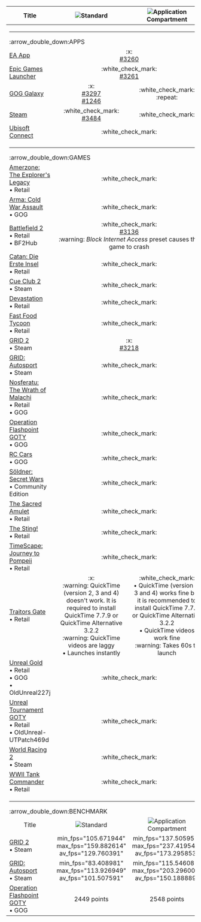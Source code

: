 <table>
  <thead>
    <tr>
      <th scope="col">Title</th>
      <th scope="col"><img src="https://github.com/sandboxie-plus/Sandboxie/assets/93145383/d08ad3c1-c4e3-4a91-a373-475bb0d6726b">Standard</th>
      <th scope="col"><img src="https://github.com/sandboxie-plus/Sandboxie/assets/93145383/07c0361c-ed29-4090-8bcd-5d4d877f1e68">Application Compartment</th>
      <th scope="col"><img src="https://github.com/sandboxie-plus/Sandboxie/assets/93145383/081e9dec-9e7f-4fdc-a1cc-cf6c2511adcd">Version</th>
      <th scope="col">:computer:OS</th>
    </tr>
  </thead>
  <tbody align="center">
    <tr>
      <td colspan="5" align="left"><hr>:arrow_double_down:APPS</td>
    </tr>
    <tr>
      <td align="left"><a href="https://www.ea.com/ea-app/">EA App</a></td>
      <td colspan="2">:x:<br><a href="https://github.com/sandboxie-plus/Sandboxie/issues/3260">#3260</a></td>
      <td>1.11.0</td>
      <td>Win7x64</td>
    </tr>
    <tr>
      <td align="left"><a href="https://store.epicgames.com/download/">Epic Games Launcher</a></td>
      <td colspan="2">:white_check_mark:<br><a href="https://github.com/sandboxie-plus/Sandboxie/issues/3261">#3261</a></td>
      <td>1.12.3</td>
      <td>Win7x64</td>
    </tr>
    <tr>
      <td align="left"><a href="https://www.gog.com/galaxy">GOG Galaxy</a></td>
      <td>:x:<br><a href="https://github.com/sandboxie-plus/Sandboxie/issues/3297">#3297</a><br><a href="https://github.com/sandboxie-plus/Sandboxie/issues/1246">#1246</a></td>
      <td>:white_check_mark:<br>:repeat:</td>
      <td>1.12.6</td>
      <td>Win7x64</td>
    </tr>
    <tr>
      <td align="left"><a href="https://store.steampowered.com/about/">Steam</a></td>
      <td>:white_check_mark:<br><a href="https://github.com/sandboxie-plus/Sandboxie/issues/3484">#3484</a></td>
      <td>:white_check_mark:</td>
      <td>1.12.6</td>
      <td>Win7x64</td>
    </tr>
    <tr>
      <td align="left"><a href="https://ubisoftconnect.com/">Ubisoft Connect</a></td>
      <td colspan="2">:white_check_mark:</td>
      <td>1.11.0</td>
      <td>Win7x64</td>
    </tr>
    <tr>
      <td colspan="5" align="left"><hr>:arrow_double_down:GAMES</td>
    </tr>
    <tr>
      <td align="left"><a href="https://www.mobygames.com/game/3973/amerzone-the-explorers-legacy/">Amerzone: The Explorer's Legacy</a><br>• Retail</td>
      <td colspan="2">:white_check_mark:</td>
      <td>1.10.1</td>
      <td>Win7x64</td>
    </tr>
    <tr>
      <td align="left"><a href="https://www.mobygames.com/game/53252/arma-cold-war-assault/">Arma: Cold War Assault</a><br>• GOG</td>
      <td colspan="2">:white_check_mark:</td>
      <td>1.10.2</td>
      <td>Win7x64</td>
    </tr>
    <tr>
      <td align="left"><a href="https://www.mobygames.com/game/18194/battlefield-2/">Battlefield 2</a><br>• Retail<br>• BF2Hub</td>
      <td colspan="2">:white_check_mark:<br><a href="https://github.com/sandboxie-plus/Sandboxie/issues/3136">#3136</a><br>:warning: <i>Block Internet Access</i> preset causes the game to crash</td>
      <td>1.11.0</td>
      <td>Win7x64</td>
    </tr>
    <tr>
      <td align="left"><a href="https://www.mobygames.com/game/16206/catan-die-erste-insel/">Catan: Die Erste Insel</a><br>• Retail</td>
      <td colspan="2">:white_check_mark:</td>
      <td>1.10.1</td>
      <td>Win7x64</td>
    </tr>
    <tr>
      <td align="left"><a href="https://www.mobygames.com/game/102939/cue-club-2/">Cue Club 2</a><br>• Steam</td>
      <td colspan="2">:white_check_mark:</td>
      <td>1.10.2</td>
      <td>Win7x64</td>
    </tr>
    <tr>
      <td align="left"><a href="https://www.mobygames.com/game/8823/devastation/">Devastation</a><br>• Retail</td>
      <td colspan="2">:white_check_mark:</td>
      <td>1.9.7</td>
      <td>Win7x64</td>
    </tr>
    <tr>
      <td align="left"><a href="https://www.mobygames.com/game/2864/fast-food-tycoon/">Fast Food Tycoon</a><br>• Retail</td>
      <td colspan="2">:white_check_mark:</td>
      <td>1.10.1</td>
      <td>Win7x64</td>
    </tr>
    <tr>
      <td align="left"><a href="https://www.mobygames.com/game/60730/grid-2/">GRID 2</a><br>• Steam</td>
      <td colspan="2">:x:<br><a href="https://github.com/sandboxie-plus/Sandboxie/issues/3218">#3218</a></td>
      <td>1.11.0</td>
      <td>Win7x64</td>
    </tr>
    <tr>
      <td align="left"><a href="https://www.mobygames.com/game/72953/grid-autosport/">GRID: Autosport</a><br>• Steam</td>
      <td colspan="2">:white_check_mark:</td>
      <td>1.12.9</td>
      <td>Win7x64</td>
    </tr>
    <tr>
      <td align="left"><a href="https://www.mobygames.com/game/12130/nosferatu-the-wrath-of-malachi/">Nosferatu: The Wrath of Malachi</a><br>• Retail<br>• GOG</td>
      <td colspan="2">:white_check_mark:</td>
      <td>1.10.1</td>
      <td>Win7x64</td>
    </tr>
    <tr>
      <td align="left"><a href="https://www.mobygames.com/game/12132/operation-flashpoint-game-of-the-year-edition/">Operation Flashpoint GOTY</a><br>• GOG</td>
      <td colspan="2">:white_check_mark:</td>
      <td>1.10.1</td>
      <td>Win7x64</td>
    </tr>
    <tr>
      <td align="left"><a href="https://www.mobygames.com/game/12554/rc-cars/">RC Cars</a><br>• GOG</td>
      <td colspan="2">:white_check_mark:</td>
      <td>1.10.1</td>
      <td>Win7x64</td>
    </tr>
    <tr>
      <td align="left"><a href="https://www.mobygames.com/game/15230/soldner-secret-wars/">Söldner: Secret Wars</a><br>• Community Edition</td>
      <td colspan="2">:white_check_mark:</td>
      <td>1.10.1</td>
      <td>Win7x64</td>
    </tr>
    <tr>
      <td align="left"><a href="https://www.mobygames.com/game/3770/the-sacred-amulet/">The Sacred Amulet</a><br>• Retail</td>
      <td colspan="2">:white_check_mark:</td>
      <td>1.11.2</td>
      <td>Win7x64</td>
    </tr>
    <tr>
      <td align="left"><a href="https://www.mobygames.com/game/4295/the-sting/">The Sting!</a><br>• Retail</td>
      <td colspan="2">:white_check_mark:</td>
      <td>1.10.1</td>
      <td>Win7x64</td>
    </tr>
    <tr>
      <td align="left"><a href="https://www.mobygames.com/game/2482/timescape-journey-to-pompeii/">TimeScape: Journey to Pompeii</a><br>• Retail</td>
      <td colspan="2">:white_check_mark:</td>
      <td>1.10.1</td>
      <td>Win7x64</td>
    </tr>
    <tr>
      <td align="left"><a href="https://www.mobygames.com/game/1863/traitors-gate/">Traitors Gate</a><br>• Retail</td>
      <td>:x:<br>:warning: QuickTime (version 2, 3 and 4) doesn't work. It is required to install QuickTime 7.7.9 or QuickTime Alternative 3.2.2<br>:warning: QuickTime videos are laggy<br>• Launches instantly</td>
      <td>:white_check_mark:<br>• QuickTime (version 2, 3 and 4) works fine but it is recommended to install QuickTime 7.7.9 or QuickTime Alternative 3.2.2<br>• QuickTime videos work fine<br>:warning: Takes 60s to launch</td>
      <td>1.12.7</td>
      <td>Win7x64</td>
    </tr>
    <tr>
      <td align="left"><a href="https://www.mobygames.com/game/4892/unreal-gold/">Unreal Gold</a><br>• Retail<br>• GOG<br>• OldUnreal227j</td>
      <td colspan="2">:white_check_mark:</td>
      <td>1.9.3</td>
      <td>Win7x64</td>
    </tr>
    <tr>
      <td align="left"><a href="https://www.mobygames.com/game/7158/unreal-tournament-game-of-the-year-edition/">Unreal Tournament GOTY</a><br>• Retail<br>• OldUnreal-UTPatch469d</td>
      <td colspan="2">:white_check_mark:</td>
      <td>1.11.0</td>
      <td>Win7x64</td>
    </tr>
    <tr>
      <td align="left"><a href="https://www.mobygames.com/game/22600/world-racing-2/">World Racing 2</a><br>• Steam</td>
      <td colspan="2">:white_check_mark:</td>
      <td>1.10.2</td>
      <td>Win7x64</td>
    </tr>
    <tr>
      <td align="left"><a href="https://www.mobygames.com/game/18686/wwii-tank-commander/">WWII Tank Commander</a><br>• Retail</td>
      <td colspan="2">:white_check_mark:</td>
      <td>1.10.3</td>
      <td>Win7x64</td>
    </tr>
    <tr>
      <td colspan="6" align="left"><hr>:arrow_double_down:BENCHMARK</td>
    </tr>
     <tr>
      <td scope="col">Title</td>
      <td scope="col"><img src="https://github.com/sandboxie-plus/Sandboxie/assets/93145383/d08ad3c1-c4e3-4a91-a373-475bb0d6726b">Standard</td>
      <td scope="col"><img src="https://github.com/sandboxie-plus/Sandboxie/assets/93145383/07c0361c-ed29-4090-8bcd-5d4d877f1e68">Application Compartment</td>
      <td scope="col">:open_file_folder:Unsanboxed</td>
      <td scope="col"><img src="https://github.com/sandboxie-plus/Sandboxie/assets/93145383/081e9dec-9e7f-4fdc-a1cc-cf6c2511adcd">Version</td>
      <td scope="col">:computer:OS</td>
    </tr>
    <tr>
      <td align="left"><a href="https://www.mobygames.com/game/60730/grid-2/">GRID 2</a><br>• Steam</td>
      <td>min_fps="105.671944"<br>max_fps="159.882614"<br>av_fps="129.760391"</td>
      <td>min_fps="137.505951"<br>max_fps="237.419540"<br>av_fps="173.295853"</td>
      <td>N/A</td>
      <td>1.12.6</td>
      <td>Win7x64</td>
    </tr>
    <tr>
      <td align="left"><a href="https://www.mobygames.com/game/72953/grid-autosport/">GRID: Autosport</a><br>• Steam</td>
      <td>min_fps="83.408981"<br>max_fps="113.926949"<br>av_fps="101.507591"</td>
      <td>min_fps="115.546089"<br>max_fps="203.296005"<br>av_fps="150.188889"</td>
      <td>N/A</td>
      <td>1.12.6</td>
      <td>Win7x64</td>
    </tr>
    <tr>
      <td align="left"><a href="https://www.mobygames.com/game/12132/operation-flashpoint-game-of-the-year-edition/">Operation Flashpoint GOTY</a><br>• GOG</td>
      <td>2449 points</td>
      <td>2548 points</td>
      <td>5034 points</td>
      <td>1.12.7</td>
      <td>Win7x64</td>
    </tr>
  </tbody>
</table>
